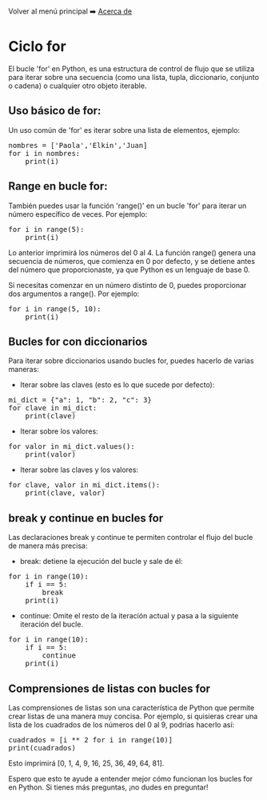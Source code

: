 Volver al menú principal ➡️ [Acerca de](1.%20Acerca%20de.md)

# Ciclo for

El bucle 'for' en Python, es una estructura de control de flujo que se utiliza para iterar sobre una secuencia (como una lista, tupla, diccionario, conjunto o cadena) o cualquier otro objeto iterable.

## Uso básico de for:

Un uso común de 'for' es iterar sobre una lista de elementos, ejemplo:

<pre>
nombres = ['Paola','Elkin','Juan]
for i in nombres:
    print(i)
</pre>

## Range en bucle for:

También puedes usar la función 'range()' en un bucle 'for' para iterar un número específico de veces. Por ejemplo:

<pre>
for i in range(5):
    print(i)
</pre>

Lo anterior imprimirá los números del 0 al 4. La función range() genera una secuencia de números, que comienza en 0 por defecto, y se detiene antes del número que proporcionaste, ya que Python es un lenguaje de base 0.

Si necesitas comenzar en un número distinto de 0, puedes proporcionar dos argumentos a range(). Por ejemplo:

<pre>
for i in range(5, 10):
    print(i)
</pre>

## Bucles for con diccionarios

Para iterar sobre diccionarios usando bucles for, puedes hacerlo de varias maneras:

* Iterar sobre las claves (esto es lo que sucede por defecto):

<pre>
mi_dict = {"a": 1, "b": 2, "c": 3}
for clave in mi_dict:
    print(clave)
</pre>

* Iterar sobre los valores:

<pre>
for valor in mi_dict.values():
    print(valor)
</pre>

* Iterar sobre las claves y los valores:

<pre>
for clave, valor in mi_dict.items():
    print(clave, valor)
</pre>

## break y continue en bucles for

Las declaraciones break y continue te permiten controlar el flujo del bucle de manera más precisa:

* break: detiene la ejecución del bucle y sale de él:

<pre>
for i in range(10):
    if i == 5:
        break
    print(i)
</pre>

* continue: Omite el resto de la iteración actual y pasa a la siguiente iteración del bucle.

<pre>
for i in range(10):
    if i == 5:
        continue
    print(i)
</pre>

## Comprensiones de listas con bucles for

Las comprensiones de listas son una característica de Python que permite crear listas de una manera muy concisa. Por ejemplo, si quisieras crear una lista de los cuadrados de los números del 0 al 9, podrías hacerlo así:

<pre>
cuadrados = [i ** 2 for i in range(10)]
print(cuadrados)
</pre>

Esto imprimirá [0, 1, 4, 9, 16, 25, 36, 49, 64, 81].

Espero que esto te ayude a entender mejor cómo funcionan los bucles for en Python. Si tienes más preguntas, ¡no dudes en preguntar!
